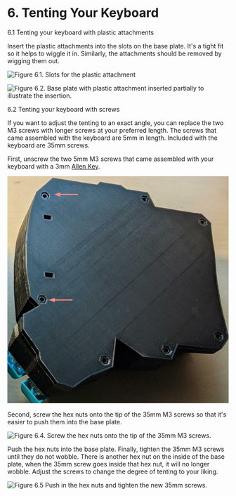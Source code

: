 # 6. Tenting Your Keyboard

6.1 Tenting your keyboard with plastic attachments

Insert the plastic attachments into the slots on the base plate. It's a tight fit so it helps to wiggle it in. Similarly, the attachments should be removed by wigging them out.



![Figure 6.1. Slots for the plastic attachment](.gitbook/assets/tenting\_slots.jpeg)

![Figure 6.2. Base plate with plastic attachment inserted partially to illustrate the insertion.](.gitbook/assets/tent\_attachment.jpg)

6.2 Tenting your keyboard with screws

If you want to adjust the tenting to an exact angle, you can replace the two M3 screws with longer screws at your preferred length. The screws that came assembled with the keyboard are 5mm in length. Included with the keyboard are 35mm screws.

&#x20;

First, unscrew the two 5mm M3 screws that came assembled with your keyboard with a 3mm [Allen Key](https://en.wikipedia.org/wiki/Hex\_key).&#x20;

![Figure 6.3. These two M3 screws can be replaced with the longer 35mm screws. ](<.gitbook/assets/Tenting with Screws.jpeg>)



Second, screw the hex nuts onto the tip of the 35mm M3 screws so that it's easier to push them into the base plate.

![Figure 6.4. Screw the hex nuts onto the tip of the 35mm M3 screws.](.gitbook/assets/long\_screws.jpg)

Push the hex nuts into the base plate. Finally, tighten the 35mm M3 screws until they do not wobble. There is another hex nut on the inside of the base plate, when the 35mm screw goes inside that hex nut, it will no longer wobble. Adjust the screws to change the degree of tenting to your liking.

![Figure 6.5 Push in the hex nuts and tighten the new 35mm screws.](.gitbook/assets/long\_screws\_assembled\_onto\_plate.jpg)

